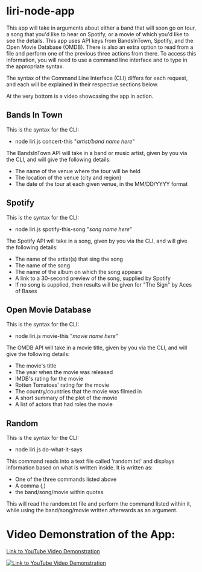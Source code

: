 # liri-node-app

This app will take in arguments about either a band that will soon go on tour, a song that you'd like to hear on Spotify, or a movie of which you'd like to see the details.
This app uses API keys from BandsInTown, Spotify, and the Open Movie Database (OMDB).  There is also an extra option to read from a file and perform one of the previous three actions from there.  To access this information, you will need to use a command line interface and to type in the appropriate syntax.

The syntax of the Command Line Interface (CLI) differs for each request, and each will be explained in their respective sections below.

At the very bottom is a video showcasing the app in action.

## Bands In Town

This is the syntax for the CLI:

* node liri.js concert-this "_artist/band name here_"

The BandsInTown API will take in a band or music artist, given by you via the CLI, and will give the following details:
* The name of the venue where the tour will be held
* The location of the venue (city and region)
* The date of the tour at each given venue, in the MM/DD/YYYY format

## Spotify

This is the syntax for the CLI:

* node liri.js spotify-this-song "_song name here_"

The Spotify API will take in a song, given by you via the CLI, and will give the following details:
* The name of the artist(s) that sing the song
* The name of the song
* The name of the album on which the song appears
* A link to a 30-second preview of the song, supplied by Spotify
* If no song is supplied, then results will be given for "The Sign" by Aces of Bases

## Open Movie Database

This is the syntax for the CLI:

* node liri.js movie-this "_movie name here_"

The OMDB API will take in a movie title, given by you via the CLI, and will give the following details:
* The movie's title
* The year when the movie was released
* IMDB's rating for the movie
* Rotten Tomatoes' rating for the movie
* The country/countries that the movie was filmed in
* A short summary of the plot of the movie
* A list of actors that had roles the movie

## Random

This is the syntax for the CLI:

* node liri.js do-what-it-says

This command reads into a text file called 'random.txt' and displays information based on what is written inside.
It is written as:
* One of the three commands listed above
* A comma (,)
* the band/song/movie within quotes

This will read the random.txt file and perform the command listed within it, while using the band/song/movie written afterwards as an argument.


# Video Demonstration of the App:

[Link to YouTube Video Demonstration](https://www.youtube.com/watch?v=-fqB75Txxds)


[![Link to YouTube Video Demonstration](http://img.youtube.com/vi/-fqB75Txxds/0.jpg)](http://www.youtube.com/watch?v=-fqB75Txxds "Video Title")
